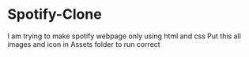 # Spotify-Clone
I am trying to make spotify webpage only using html and css
Put this all images and icon in Assets folder to run correct
